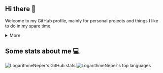 ## Hi there 👋
Welcome to my GitHub profile, mainly for personal projects and things I like to do in my spare time. 
<details>
  <summary>More</summary>
   <ul>
    <li> My username was chosen when I heard about logarithms for the first time, which was a convenient way (for me) to get rid of useless powers in functions. I am not really sure why that trick had such an effect on me, yet it was great so I decided to name me like that. Apart from that, my real name is Pierre, I am currently in my last year of studies for the Computer Science department in INSA Lyon (namely IF for InFormatique), and hopefully I will soon work for my end-of-studies internship.</li>
    <li>I also work in Philosophy in Université Jean Moulin Lyon 3, with a dissertation revolving around abstraction principles (in the way Peano's school and Frege both defined it) and creative definitions <em>à la</em> Weyl. This work revolves around the very concept of defining new objects upon an equivalence relation, and some philosophical and technical problems that may be hidden there.</li>
  </ul> 
</details>

## Some stats about me 💻

![LogarithmeNeper's GitHub stats](https://github-readme-stats.vercel.app/api?username=LogarithmeNeper&count_private=true&show_icons=true&theme=dark) 
![LogarithmeNeper's top languages](https://github-readme-stats.vercel.app/api/top-langs/?username=LogarithmeNeper&hide=jupyter%20notebook&langs_count=10&theme=dark&layout=compact)
